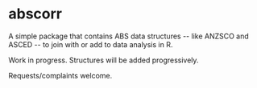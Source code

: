 # abscorr

A simple package that contains ABS data structures -- like ANZSCO and ASCED -- to join with or add to data analysis in R. 

Work in progress. Structures will be added progressively.

Requests/complaints welcome. 